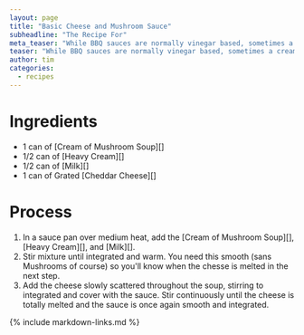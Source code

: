 ```yaml
---
layout: page
title: "Basic Cheese and Mushroom Sauce"
subheadline: "The Recipe For"
meta_teaser: "While BBQ sauces are normally vinegar based, sometimes a creamy sauce is great, especially with a side."
teaser: "While BBQ sauces are normally vinegar based, sometimes a creamy sauce is great, especially with a side."
author: tim
categories:
  - recipes
---
```


# Ingredients

* 1 can of [Cream of Mushroom Soup][]
* 1/2 can of [Heavy Cream][]
* 1/2 can of [Milk][]
* 1 can of Grated [Cheddar Cheese][]

# Process

1. In a sauce pan over medium heat, add the [Cream of Mushroom Soup][], [Heavy Cream][], and [Milk][].
1. Stir mixture until integrated and warm.  You need this smooth (sans Mushrooms of course) so you'll know when the chesse is melted in the next step.
1. Add the cheese slowly scattered throughout the soup, stirring to integrated and cover with the sauce.  Stir continuously until the cheese is totally melted and the sauce is once again smooth and integrated.

{% include markdown-links.md %}
